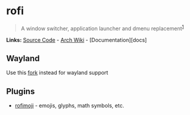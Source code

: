 # rofi

> A window switcher, application launcher and dmenu replacement<sup>[1][desc]</sup>

**Links:** [Source Code][code] - [Arch Wiki][aw] - [Documentation][docs]

## Wayland

Use this [fork][fork] instead for wayland support

## Plugins

- [rofimoji][rofimoji] - emojis, glyphs, math symbols, etc.

[desc]: https://github.com/davatorium/rofi
[code]: https://github.com/davatorium/rofi
[fork]: https://github.com/lbonn/rofi
[aw]: https://wiki.archlinux.org/title/Rofi
[rofimoji]: https://github.com/fdw/rofimoji
